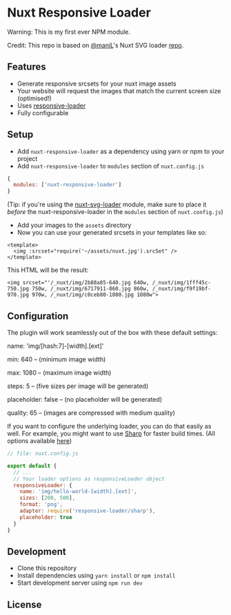 # Nuxt Responsive Loader

Warning: This is my first ever NPM module.

Credit: This repo is based on [@maniL](https://github.com/manniL)'s Nuxt SVG loader [repo](https://www.npmjs.com/package/nuxt-svg-loader).

## Features

- Generate responsive srcsets for your nuxt image assets
- Your website will request the images that match the current screen size (optimised!)
- Uses [responsive-loader](https://github.com/herrstucki/responsive-loader)
- Fully configurable

## Setup

- Add `nuxt-responsive-loader` as a dependency using yarn or npm to your project
- Add `nuxt-responsive-loader` to `modules` section of `nuxt.config.js`

```js
{
  modules: ['nuxt-responsive-loader']
}
```

(Tip: if you're using the [nuxt-svg-loader](https://www.npmjs.com/package/nuxt-svg-loader) module, make sure to place it _before_ the nuxt-responsive-loader in the `modules` section of `nuxt.config.js`)

- Add your images to the `assets` directory
- Now you can use your generated srcsets in your templates like so:

```
<template>
  <img :srcset="require('~/assets/nuxt.jpg').srcSet" />
</template>
```

This HTML will be the result:

```
<img srcset="'/_nuxt/img/2b88a85-640.jpg 640w, /_nuxt/img/1fff45c-750.jpg 750w, /_nuxt/img/6717911-860.jpg 860w, /_nuxt/img/f9f19bf-970.jpg 970w, /_nuxt/img/c0ceb80-1080.jpg 1080w">
```

## Configuration

The plugin will work seamlessly out of the box with these default settings:

name: 'img/[hash:7]-[width].[ext]'

min: 640 – (minimum image width)

max: 1080 – (maximum image width)

steps: 5 – (five sizes per image will be generated)

placeholder: false – (no placeholder will be generated)

quality: 65 – (images are compressed with medium quality)

If you want to configure the underlying loader, you can do that easily as well. For example, you might want to use [Sharp](https://github.com/lovell/sharp/) for faster build times. (All options available [here](https://github.com/herrstucki/responsive-loader))

```js
// file: nuxt.config.js

export default {
  // ...
  // Your loader options as responsiveLoader object
  responsiveLoader: {
    name: 'img/hello-world-[width].[ext]',
    sizes: [200, 500],
    format: 'png',
    adapter: require('responsive-loader/sharp'),
    placeholder: true
  }
}
```

## Development

- Clone this repository
- Install dependencies using `yarn install` or `npm install`
- Start development server using `npm run dev`

## License
